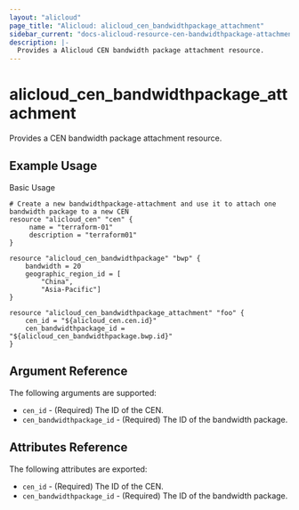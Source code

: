 ```yaml
---
layout: "alicloud"
page_title: "Alicloud: alicloud_cen_bandwidthpackage_attachment"
sidebar_current: "docs-alicloud-resource-cen-bandwidthpackage-attachment"
description: |-
  Provides a Alicloud CEN bandwidth package attachment resource.
---
```


# alicloud\_cen_bandwidthpackage_attachment

Provides a CEN bandwidth package attachment resource.

## Example Usage

Basic Usage

```
# Create a new bandwidthpackage-attachment and use it to attach one bandwidth package to a new CEN
resource "alicloud_cen" "cen" {
     name = "terraform-01"
     description = "terraform01"
}

resource "alicloud_cen_bandwidthpackage" "bwp" {
    bandwidth = 20
    geographic_region_id = [
		"China",
		"Asia-Pacific"]
}

resource "alicloud_cen_bandwidthpackage_attachment" "foo" {
    cen_id = "${alicloud_cen.cen.id}"
    cen_bandwidthpackage_id = "${alicloud_cen_bandwidthpackage.bwp.id}"
}
```
## Argument Reference

The following arguments are supported:

* `cen_id` - (Required) The ID of the CEN.
* `cen_bandwidthpackage_id` - (Required) The ID of the bandwidth package.

## Attributes Reference

The following attributes are exported:

* `cen_id` - (Required) The ID of the CEN.
* `cen_bandwidthpackage_id` - (Required) The ID of the bandwidth package.
